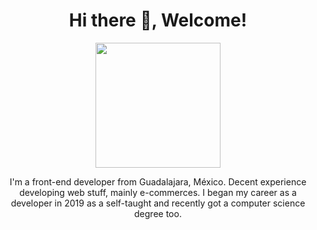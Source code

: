 <div align="center">
  <h1 align="center">Hi there 👋, Welcome!</h1>
  <img
    src="https://media.giphy.com/media/Dh5q0sShxgp13DwrvG/giphy.gif"
    width="200"
  />
  <p align="center">
    I'm a front-end developer from Guadalajara, México. Decent experience
    developing web stuff, mainly e-commerces. I began my career as a developer
    in 2019 as a self-taught and recently got a computer science degree too.
  </p>
</div>
